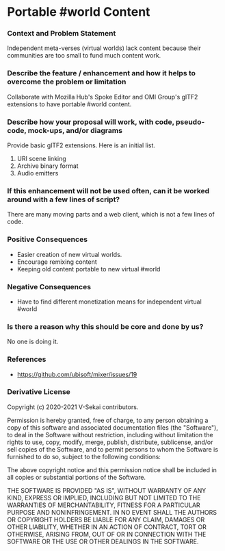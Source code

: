 # Portable #world Content

### Context and Problem Statement

Independent meta-verses (virtual worlds) lack content because their communities are too small to fund much content work.

### Describe the feature / enhancement and how it helps to overcome the problem or limitation

Collaborate with Mozilla Hub's Spoke Editor and OMI Group's glTF2 extensions to have portable #world content.

### Describe how your proposal will work, with code, pseudo-code, mock-ups, and/or diagrams

Provide basic glTF2 extensions. Here is an initial list.

1. URI scene linking
2. Archive binary format
3. Audio emitters

### If this enhancement will not be used often, can it be worked around with a few lines of script?

There are many moving parts and a web client, which is not a few lines of code.

### Positive Consequences

- Easier creation of new virtual worlds.
- Encourage remixing content
- Keeping old content portable to new virtual #world

### Negative Consequences

- Have to find different monetization means for independent virtual #world

### Is there a reason why this should be core and done by us?

No one is doing it.

### References

- https://github.com/ubisoft/mixer/issues/19

### Derivative License

Copyright (c) 2020-2021 V-Sekai contributors.

Permission is hereby granted, free of charge, to any person obtaining a copy
of this software and associated documentation files (the "Software"), to deal
in the Software without restriction, including without limitation the rights
to use, copy, modify, merge, publish, distribute, sublicense, and/or sell
copies of the Software, and to permit persons to whom the Software is
furnished to do so, subject to the following conditions:

The above copyright notice and this permission notice shall be included in all
copies or substantial portions of the Software.

THE SOFTWARE IS PROVIDED "AS IS", WITHOUT WARRANTY OF ANY KIND, EXPRESS OR
IMPLIED, INCLUDING BUT NOT LIMITED TO THE WARRANTIES OF MERCHANTABILITY,
FITNESS FOR A PARTICULAR PURPOSE AND NONINFRINGEMENT. IN NO EVENT SHALL THE
AUTHORS OR COPYRIGHT HOLDERS BE LIABLE FOR ANY CLAIM, DAMAGES OR OTHER
LIABILITY, WHETHER IN AN ACTION OF CONTRACT, TORT OR OTHERWISE, ARISING FROM,
OUT OF OR IN CONNECTION WITH THE SOFTWARE OR THE USE OR OTHER DEALINGS IN THE
SOFTWARE.
